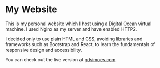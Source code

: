 # My Website

This is my personal website which I host using a Digital Ocean virtual machine. I used Nginx as my server and have enabled HTTP2.

I decided only to use plain HTML and CSS, avoiding libraries and frameworks such as Bootstrap and React, to learn the fundamentals of
responsive design and accessibility.

You can check out the live version at [gdsimoes.com](http://gdsimoes.com).
